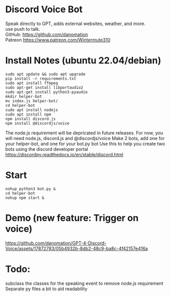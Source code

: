 # Discord Voice Bot
  Speak directly to GPT, adds external websites, weather, and more.  
  use push to talk.  
  GitHub: https://github.com/danomation  
  Patreon https://www.patreon.com/Wintermute310  
  
# Install Notes (ubuntu 22.04/debian)  
    sudo apt update && sudo apt upgrade  
    pip install -r requirements.txt    
    sudo apt install ffmpeg    
    sudo apt-get install libportaudio2  
    sudo apt-get install python3-pyaudio       
    mkdir helper-bot    
    mv index.js helper-bot/
    cd helper-bot    
    sudo apt install nodejs    
    sudo apt install npm    
    npm install discord.js    
    npm install @discordjs/voice    
The node.js requirement will be depricated in future releases.
For now, you will need node.js, discord.js  and @discordjs/voice
Make 2 bots, add one for your helper-bot, and one for your bot.py bot
Use this to help you create two bots using the discord developer portal
https://discordpy.readthedocs.io/en/stable/discord.html  
        
# Start
    nohup python3 bot.py &    
    cd helper-bot    
    nohup npm start &    

# Demo (new feature: Trigger on voice)


https://github.com/danomation/GPT-4-Discord-Voice/assets/17872783/05b4932b-8db2-48c9-ba8c-4f42157e416a


# Todo:    
subclass the classes for the speaking event to remove node.js requirement  
Separate py files a bit to aid readability
